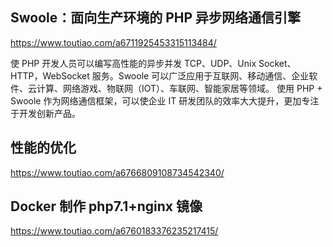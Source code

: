 ## Swoole：面向生产环境的 PHP 异步网络通信引擎
https://www.toutiao.com/a6711925453315113484/

使 PHP 开发人员可以编写高性能的异步并发 TCP、UDP、Unix Socket、HTTP，WebSocket 服务。Swoole 可以广泛应用于互联网、移动通信、企业软件、云计算、网络游戏、物联网（IOT）、车联网、智能家居等领域。 使用 PHP + Swoole 作为网络通信框架，可以使企业 IT 研发团队的效率大大提升，更加专注于开发创新产品。

## 性能的优化
https://www.toutiao.com/a6766809108734542340/


## Docker 制作 php7.1+nginx 镜像
https://www.toutiao.com/a6760183376235217415/
